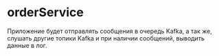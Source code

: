 # orderService
Приложение будет отправлять сообщения в очередь Kafka, а так же, слушать другие топики Kafka и при наличии сообщений, выводить данные в лог.
